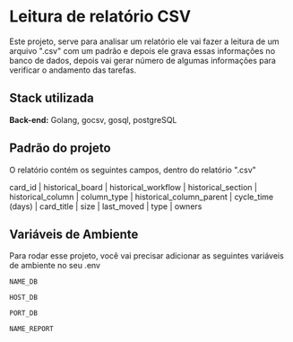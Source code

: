 
# Leitura de relatório CSV

Este projeto, serve para analisar um relatório ele vai fazer a leitura de um arquivo ".csv" com um padrão e depois ele grava essas informações no banco de dados, depois vai gerar número de algumas informações para verificar o andamento das tarefas. 




## Stack utilizada


**Back-end:** Golang, gocsv, gosql, postgreSQL


## Padrão do projeto

O relatório contém os seguintes campos, dentro do relatório ".csv"

card_id | historical_board | historical_workflow	| historical_section	| historical_column	| column_type	| historical_column_parent	| cycle_time (days)	| card_title	| size	| last_moved	| type	| owners


## Variáveis de Ambiente

Para rodar esse projeto, você vai precisar adicionar as seguintes variáveis de ambiente no seu .env

`NAME_DB`

`HOST_DB`

`PORT_DB`

`NAME_REPORT`

